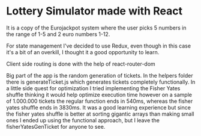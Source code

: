 # Lottery Simulator made with React

It is a copy of the Eurojackpot system where the user picks
5 numbers in the range of 1-5 and 2 euro numbers 1-12.

For state management I've decided to use Redux, even though in this case it's a bit of an overkill, I thought it a good opportunity to learn.

Client side routing is done with the help of react-router-dom

Big part of the app is the random generation of tickets. In the helpers folder there is generateTicket.js which generates tickets completely functionally. In a little side quest for optimization I tried implementing the Fisher Yates shuffle thinking it would help optimize execution time however on a sample of 1.000.000 tickets the regular function ends in 540ms, whereas the fisher yates shuffle ends in 3830ms. It was a good learning experience but since the fisher yates shuffle is better at sorting gigantic arrays than making small ones I ended up using the functional approach, but I leave the fisherYatesGenTicket for anyone to see.
